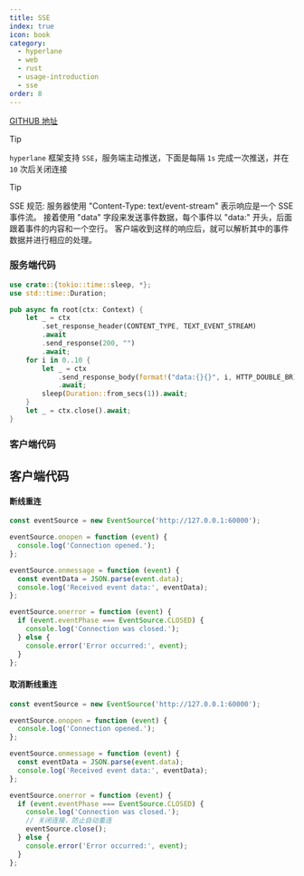```yaml
---
title: SSE
index: true
icon: book
category:
  - hyperlane
  - web
  - rust
  - usage-introduction
  - sse
order: 8
---
```


<Share colorful />

[GITHUB 地址](https://github.com/ltpp-universe/hyperlane-quick-start/tree/sse)

> [!tip]
>
> `hyperlane` 框架支持 `SSE`，服务端主动推送，下面是每隔 `1s` 完成一次推送，并在 `10` 次后关闭连接

> [!tip]
> SSE 规范: 服务器使用 "Content-Type: text/event-stream" 表示响应是一个 SSE 事件流。
> 接着使用 "data" 字段来发送事件数据，每个事件以 "data:" 开头，后面跟着事件的内容和一个空行。
> 客户端收到这样的响应后，就可以解析其中的事件数据并进行相应的处理。

### 服务端代码

```rust
use crate::{tokio::time::sleep, *};
use std::time::Duration;

pub async fn root(ctx: Context) {
    let _ = ctx
        .set_response_header(CONTENT_TYPE, TEXT_EVENT_STREAM)
        .await
        .send_response(200, "")
        .await;
    for i in 0..10 {
        let _ = ctx
            .send_response_body(format!("data:{}{}", i, HTTP_DOUBLE_BR))
            .await;
        sleep(Duration::from_secs(1)).await;
    }
    let _ = ctx.close().await;
}
```

### 客户端代码

## 客户端代码

#### 断线重连

```js
const eventSource = new EventSource('http://127.0.0.1:60000');

eventSource.onopen = function (event) {
  console.log('Connection opened.');
};

eventSource.onmessage = function (event) {
  const eventData = JSON.parse(event.data);
  console.log('Received event data:', eventData);
};

eventSource.onerror = function (event) {
  if (event.eventPhase === EventSource.CLOSED) {
    console.log('Connection was closed.');
  } else {
    console.error('Error occurred:', event);
  }
};
```

#### 取消断线重连

```js
const eventSource = new EventSource('http://127.0.0.1:60000');

eventSource.onopen = function (event) {
  console.log('Connection opened.');
};

eventSource.onmessage = function (event) {
  const eventData = JSON.parse(event.data);
  console.log('Received event data:', eventData);
};

eventSource.onerror = function (event) {
  if (event.eventPhase === EventSource.CLOSED) {
    console.log('Connection was closed.');
    // 关闭连接，防止自动重连
    eventSource.close();
  } else {
    console.error('Error occurred:', event);
  }
};
```
